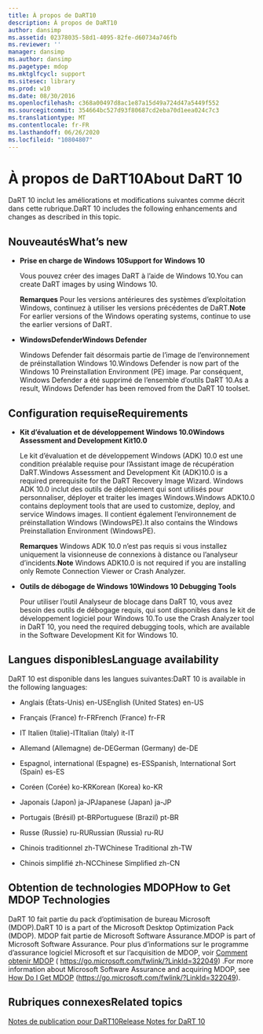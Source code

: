 ```yaml
---
title: À propos de DaRT10
description: À propos de DaRT10
author: dansimp
ms.assetid: 02378035-58d1-4095-82fe-d60734a746fb
ms.reviewer: ''
manager: dansimp
ms.author: dansimp
ms.pagetype: mdop
ms.mktglfcycl: support
ms.sitesec: library
ms.prod: w10
ms.date: 08/30/2016
ms.openlocfilehash: c368a00497d8ac1e87a15d49a724d47a5449f552
ms.sourcegitcommit: 354664bc527d93f80687cd2eba70d1eea024c7c3
ms.translationtype: MT
ms.contentlocale: fr-FR
ms.lasthandoff: 06/26/2020
ms.locfileid: "10804807"
---
```

# <span data-ttu-id="3fffc-103">À propos de DaRT10</span><span class="sxs-lookup"><span data-stu-id="3fffc-103">About DaRT 10</span></span>


<span data-ttu-id="3fffc-104">DaRT 10 inclut les améliorations et modifications suivantes comme décrit dans cette rubrique.</span><span class="sxs-lookup"><span data-stu-id="3fffc-104">DaRT 10 includes the following enhancements and changes as described in this topic.</span></span>

## <a href="" id="what-s-new"></a><span data-ttu-id="3fffc-105">Nouveautés</span><span class="sxs-lookup"><span data-stu-id="3fffc-105">What’s new</span></span>


-   **<span data-ttu-id="3fffc-106">Prise en charge de Windows 10</span><span class="sxs-lookup"><span data-stu-id="3fffc-106">Support for Windows 10</span></span>**

    <span data-ttu-id="3fffc-107">Vous pouvez créer des images DaRT à l’aide de Windows 10.</span><span class="sxs-lookup"><span data-stu-id="3fffc-107">You can create DaRT images by using Windows 10.</span></span>

    <span data-ttu-id="3fffc-108">**Remarques**  Pour les versions antérieures des systèmes d’exploitation Windows, continuez à utiliser les versions précédentes de DaRT.</span><span class="sxs-lookup"><span data-stu-id="3fffc-108">**Note** For earlier versions of the Windows operating systems, continue to use the earlier versions of DaRT.</span></span>

     

-   **<span data-ttu-id="3fffc-109">WindowsDefender</span><span class="sxs-lookup"><span data-stu-id="3fffc-109">Windows Defender</span></span>**

    <span data-ttu-id="3fffc-110">Windows Defender fait désormais partie de l’image de l’environnement de préinstallation Windows 10.</span><span class="sxs-lookup"><span data-stu-id="3fffc-110">Windows Defender is now part of the Windows 10 Preinstallation Environment (PE) image.</span></span> <span data-ttu-id="3fffc-111">Par conséquent, Windows Defender a été supprimé de l’ensemble d’outils DaRT 10.</span><span class="sxs-lookup"><span data-stu-id="3fffc-111">As a result, Windows Defender has been removed from the DaRT 10 toolset.</span></span>

## <span data-ttu-id="3fffc-112">Configuration requise</span><span class="sxs-lookup"><span data-stu-id="3fffc-112">Requirements</span></span>


-   **<span data-ttu-id="3fffc-113">Kit d’évaluation et de développement Windows 10.0</span><span class="sxs-lookup"><span data-stu-id="3fffc-113">Windows Assessment and Development Kit10.0</span></span>**

    <span data-ttu-id="3fffc-114">Le kit d’évaluation et de développement Windows (ADK) 10.0 est une condition préalable requise pour l’Assistant image de récupération DaRT.</span><span class="sxs-lookup"><span data-stu-id="3fffc-114">Windows Assessment and Development Kit (ADK)10.0 is a required prerequisite for the DaRT Recovery Image Wizard.</span></span> <span data-ttu-id="3fffc-115">Windows ADK 10.0 inclut des outils de déploiement qui sont utilisés pour personnaliser, déployer et traiter les images Windows.</span><span class="sxs-lookup"><span data-stu-id="3fffc-115">Windows ADK10.0 contains deployment tools that are used to customize, deploy, and service Windows images.</span></span> <span data-ttu-id="3fffc-116">Il contient également l’environnement de préinstallation Windows (WindowsPE).</span><span class="sxs-lookup"><span data-stu-id="3fffc-116">It also contains the Windows Preinstallation Environment (WindowsPE).</span></span>

    <span data-ttu-id="3fffc-117">**Remarques**  Windows ADK 10.0 n’est pas requis si vous installez uniquement la visionneuse de connexions à distance ou l’analyseur d’incidents.</span><span class="sxs-lookup"><span data-stu-id="3fffc-117">**Note** Windows ADK10.0 is not required if you are installing only Remote Connection Viewer or Crash Analyzer.</span></span>

     

-   **<span data-ttu-id="3fffc-118">Outils de débogage de Windows 10</span><span class="sxs-lookup"><span data-stu-id="3fffc-118">Windows 10 Debugging Tools</span></span>**

    <span data-ttu-id="3fffc-119">Pour utiliser l’outil Analyseur de blocage dans DaRT 10, vous avez besoin des outils de débogage requis, qui sont disponibles dans le kit de développement logiciel pour Windows 10.</span><span class="sxs-lookup"><span data-stu-id="3fffc-119">To use the Crash Analyzer tool in DaRT 10, you need the required debugging tools, which are available in the Software Development Kit for Windows 10.</span></span>

## <span data-ttu-id="3fffc-120">Langues disponibles</span><span class="sxs-lookup"><span data-stu-id="3fffc-120">Language availability</span></span>


<span data-ttu-id="3fffc-121">DaRT 10 est disponible dans les langues suivantes:</span><span class="sxs-lookup"><span data-stu-id="3fffc-121">DaRT 10 is available in the following languages:</span></span>

-   <span data-ttu-id="3fffc-122">Anglais (États-Unis) en-US</span><span class="sxs-lookup"><span data-stu-id="3fffc-122">English (United States) en-US</span></span>

-   <span data-ttu-id="3fffc-123">Français (France) fr-FR</span><span class="sxs-lookup"><span data-stu-id="3fffc-123">French (France) fr-FR</span></span>

-   <span data-ttu-id="3fffc-124">IT Italien (Italie)-IT</span><span class="sxs-lookup"><span data-stu-id="3fffc-124">Italian (Italy) it-IT</span></span>

-   <span data-ttu-id="3fffc-125">Allemand (Allemagne) de-DE</span><span class="sxs-lookup"><span data-stu-id="3fffc-125">German (Germany) de-DE</span></span>

-   <span data-ttu-id="3fffc-126">Espagnol, international (Espagne) es-ES</span><span class="sxs-lookup"><span data-stu-id="3fffc-126">Spanish, International Sort (Spain) es-ES</span></span>

-   <span data-ttu-id="3fffc-127">Coréen (Corée) ko-KR</span><span class="sxs-lookup"><span data-stu-id="3fffc-127">Korean (Korea) ko-KR</span></span>

-   <span data-ttu-id="3fffc-128">Japonais (Japon) ja-JP</span><span class="sxs-lookup"><span data-stu-id="3fffc-128">Japanese (Japan) ja-JP</span></span>

-   <span data-ttu-id="3fffc-129">Portugais (Brésil) pt-BR</span><span class="sxs-lookup"><span data-stu-id="3fffc-129">Portuguese (Brazil) pt-BR</span></span>

-   <span data-ttu-id="3fffc-130">Russe (Russie) ru-RU</span><span class="sxs-lookup"><span data-stu-id="3fffc-130">Russian (Russia) ru-RU</span></span>

-   <span data-ttu-id="3fffc-131">Chinois traditionnel zh-TW</span><span class="sxs-lookup"><span data-stu-id="3fffc-131">Chinese Traditional zh-TW</span></span>

-   <span data-ttu-id="3fffc-132">Chinois simplifié zh-NC</span><span class="sxs-lookup"><span data-stu-id="3fffc-132">Chinese Simplified zh-CN</span></span>

## <span data-ttu-id="3fffc-133">Obtention de technologies MDOP</span><span class="sxs-lookup"><span data-stu-id="3fffc-133">How to Get MDOP Technologies</span></span>


<span data-ttu-id="3fffc-134">DaRT 10 fait partie du pack d’optimisation de bureau Microsoft (MDOP).</span><span class="sxs-lookup"><span data-stu-id="3fffc-134">DaRT 10 is a part of the Microsoft Desktop Optimization Pack (MDOP).</span></span> <span data-ttu-id="3fffc-135">MDOP fait partie de Microsoft Software Assurance.</span><span class="sxs-lookup"><span data-stu-id="3fffc-135">MDOP is part of Microsoft Software Assurance.</span></span> <span data-ttu-id="3fffc-136">Pour plus d’informations sur le programme d’assurance logiciel Microsoft et sur l’acquisition de MDOP, voir [Comment obtenir MDOP](https://go.microsoft.com/fwlink/?LinkId=322049) ( https://go.microsoft.com/fwlink/?LinkId=322049) .</span><span class="sxs-lookup"><span data-stu-id="3fffc-136">For more information about Microsoft Software Assurance and acquiring MDOP, see [How Do I Get MDOP](https://go.microsoft.com/fwlink/?LinkId=322049) (https://go.microsoft.com/fwlink/?LinkId=322049).</span></span>

## <span data-ttu-id="3fffc-137">Rubriques connexes</span><span class="sxs-lookup"><span data-stu-id="3fffc-137">Related topics</span></span>


[<span data-ttu-id="3fffc-138">Notes de publication pour DaRT10</span><span class="sxs-lookup"><span data-stu-id="3fffc-138">Release Notes for DaRT 10</span></span>](release-notes-for-dart-10.md)

 

 






